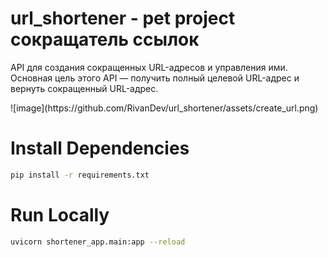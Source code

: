 # url_shortener - pet project сокращатель ссылок
<p> API для создания сокращенных URL-адресов и управления ими. <br>
  Основная цель этого API — получить полный целевой URL-адрес и вернуть сокращенный URL-адрес. </p>
![image](https://github.com/RivanDev/url_shortener/assets/create_url.png)

# Install Dependencies
```sh
pip install -r requirements.txt
```
# Run Locally
```sh
uvicorn shortener_app.main:app --reload
```
